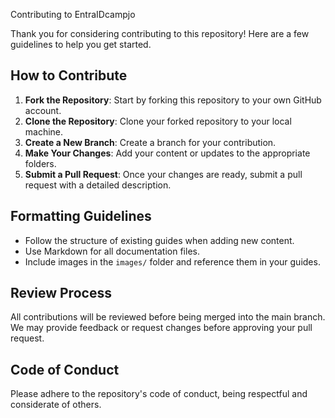 Contributing to EntraIDcampjo

Thank you for considering contributing to this repository! Here are a few
guidelines to help you get started.

## How to Contribute

1. **Fork the Repository**: Start by forking this repository to your own GitHub
   account.
2. **Clone the Repository**: Clone your forked repository to your local machine.
3. **Create a New Branch**: Create a branch for your contribution.
4. **Make Your Changes**: Add your content or updates to the appropriate
   folders.
5. **Submit a Pull Request**: Once your changes are ready, submit a pull request
   with a detailed description.

## Formatting Guidelines

* Follow the structure of existing guides when adding new content.
* Use Markdown for all documentation files.
* Include images in the `images/` folder and reference them in your guides.

## Review Process

All contributions will be reviewed before being merged into the main branch. We
may provide feedback or request changes before approving your pull request.

## Code of Conduct

Please adhere to the repository's code of conduct, being respectful and
considerate of others.
